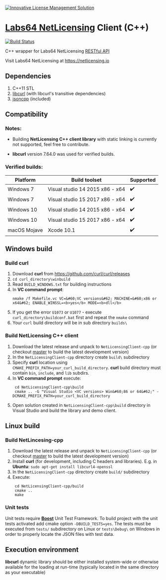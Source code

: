 <a href="https://netlicensing.io"><img src="https://netlicensing.io/img/netlicensing-stage-twitter.jpg" alt="Innovative License Management Solution"></a>

# [Labs64 NetLicensing](https://netlicensing.io) Client (C++)

[![Build Status](https://travis-ci.org/Labs64/NetLicensingClient-cpp.svg?branch=master)](https://travis-ci.org/Labs64/NetLicensingClient-cpp)

C++ wrapper for Labs64 NetLicensing [RESTful API](http://l64.cc/nl10)

Visit Labs64 NetLicensing at https://netlicensing.io

## Dependencies
1. C++11 STL
2. [libcurl](https://github.com/curl/curl) (with libcurl's transitive dependencies)
3. [jsoncpp](https://github.com/open-source-parsers/jsoncpp) (included)

## Compatibility

### Notes:

- Building **NetLicensing C++ client library** with static linking is currently not supported, feel free to contribute.

- **libcurl** version 7.64.0 was used for verified builds.

### Verified builds:

Platform | Build toolset | Supported
------------ | ------------- | -------------
Windows 7 | Visual studio 14 2015 x86 - x64 | :heavy_check_mark:
Windows 7 | Visual studio 15 2017 x86 - x64 | :heavy_check_mark:
Windows 10 | Visual studio 14 2015 x86 - x64 | :heavy_check_mark:
Windows 10 | Visual studio 15 2017 x86 - x64| :heavy_check_mark:
macOS Mojave | Xcode 10.1 | :heavy_check_mark:

## Windows build

### Build curl
1. Download <b>curl</b> from https://github.com/curl/curl/releases
2. `cd curl_directory\winbuild`
3. Read `BUILD_WINDOWS.txt` for building instructions
4. In **VC command prompt**:
   ```
   nmake /f Makefile.vc VC=&#60;VC versions&#62; MACHINE=&#60;x86 or x64&#62; ENABLE_WINSSL=<b>yes</b> MODE=<b>dll</b>
   ```
5. If you get the error `U1073` or `U1077` - execute `curl_directory\buildconf.bat` first and repeat the `nmake` command
6. Your `curl` build directory will be in sub directory `builds\`

### Build NetLicensing C++ client
1. Download the latest release and unpack to `NetLicensingClient-cpp` (or checkout [master](https://github.com/Labs64/NetLicensingClient-cpp.git) to build the latest development version)
2. In the `NetLicensingClient-cpp` directory create `build\` subdirectory
3. Specify **curl** location using `CMAKE_PREFIX_PATH=your_curl_build_directory`. **curl** build directory must contain `bin`, `include`, and `lib` subdirs.
4. In **VC command prompt** execute:
   ```
    cd NetLicensingClient-cpp\build
    cmake .. -G "Visual Studio <VC versions> Win&#60;86 or 64&#62;" -DCMAKE_PREFIX_PATH=your_curl_build_directory
   ```
5. Open solution created in `NetLicensingClient-cpp\build` directory in Visual Studio and build the library and demo client.

## Linux build

### Build NetLincesing-cpp
1. Download the latest release and unpack to `NetLicensingClient-cpp` (or checkout [master](https://github.com/Labs64/NetLicensingClient-cpp.git) to build the latest development version)
2. Install **curl** (for development, including C headers and libraries). E.g. in **Ubuntu**:
    ```sudo apt-get install libcurl4-openssl```
3. In the `NetLicensingClient-cpp` directory create `build/` subdirectory
4. Execute:
   ```
    cd NetLicensingClient-cpp/build
    cmake ..
    make
   ```

### Unit tests

Unit tests require [**Boost**](https://www.boost.org) Unit Test Framework. To build project with the unit tests activated add cmake option `-DBUILD_TESTS=yes`. The tests must be executed from `tests/` subdirectory on Linux or `tests\Debug\` on Windows in order to properly locate the JSON files with test data.


## Execution environment

**libcurl** dynamic library should be either installed system-wide or otherwise available for the loading at run-time (typically located in the same directory as your executable)

